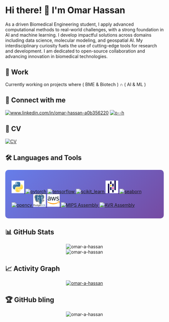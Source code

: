 # Hi there! 👋 I'm Omar Hassan
As a driven Biomedical Engineering student, I apply advanced computational methods to real-world challenges, with a strong foundation in AI and machine learning. I develop impactful solutions across domains including data science, molecular modeling, and geospatial AI. My interdisciplinary curiosity fuels the use of cutting-edge tools for research and development. I am dedicated to open-source collaboration and advancing innovation in biomedical technologies.

## 💼 Work
Currently working on projects where ( BME & Biotech ) ∩ ( AI & ML )

## 🔗 Connect with me
<p align="left">
<a href="https://www.linkedin.com/in/omar-hassan-a0b356220" target="blank"><img align="center" src="https://raw.githubusercontent.com/rahuldkjain/github-profile-readme-generator/master/src/images/icons/Social/linked-in-alt.svg" alt="www.linkedin.com/in/omar-hassan-a0b356220" height="30" width="40" /></a>
<a href="https://www.leetcode.com/o--h" target="blank"><img align="center" src="https://raw.githubusercontent.com/rahuldkjain/github-profile-readme-generator/master/src/images/icons/Social/leet-code.svg" alt="o--h" height="30" width="40" /></a>
</p>

## 📄 CV
<p align="left">
<a href="https://drive.google.com/file/d/1ycUAV4mQ0Vb4zt_NgeDWBEH5Js4rJONh/view?usp=sharing" target="blank"><img align="center" src="https://img.shields.io/badge/CV-View%20My%20Resume-blue?style=for-the-badge&logo=googledrive&logoColor=white" alt="CV" height="30" /></a>
</p>

## 🛠️ Languages and Tools
<div align="left" style="background: linear-gradient(135deg, #667eea 0%, #764ba2 100%); padding: 20px; border-radius: 10px; margin: 10px 0;">
<p align="left"> 
<a href="https://www.python.org" target="_blank" rel="noreferrer"> <img src="https://raw.githubusercontent.com/devicons/devicon/master/icons/python/python-original.svg" alt="python" width="40" height="40"/> </a>
<a href="https://pytorch.org/" target="_blank" rel="noreferrer"> <img src="https://www.vectorlogo.zone/logos/pytorch/pytorch-icon.svg" alt="pytorch" width="40" height="40"/> </a>
<a href="https://www.tensorflow.org" target="_blank" rel="noreferrer"> <img src="https://www.vectorlogo.zone/logos/tensorflow/tensorflow-icon.svg" alt="tensorflow" width="40" height="40"/> </a>
<a href="https://scikit-learn.org/" target="_blank" rel="noreferrer"> <img src="https://upload.wikimedia.org/wikipedia/commons/0/05/Scikit_learn_logo_small.svg" alt="scikit_learn" width="40" height="40"/> </a>
<a href="https://pandas.pydata.org/" target="_blank" rel="noreferrer"> <img src="https://raw.githubusercontent.com/devicons/devicon/2ae2a900d2f041da66e950e4d48052658d850630/icons/pandas/pandas-original.svg" alt="pandas" width="40" height="40"/> </a>
<a href="https://seaborn.pydata.org/" target="_blank" rel="noreferrer"> <img src="https://seaborn.pydata.org/_images/logo-mark-lightbg.svg" alt="seaborn" width="40" height="40"/> </a>
<a href="https://opencv.org/" target="_blank" rel="noreferrer"> <img src="https://www.vectorlogo.zone/logos/opencv/opencv-icon.svg" alt="opencv" width="40" height="40"/> </a>
<a href="https://www.postgresql.org" target="_blank" rel="noreferrer"> <img src="https://raw.githubusercontent.com/devicons/devicon/master/icons/postgresql/postgresql-original-wordmark.svg" alt="postgresql" width="40" height="40"/> </a>
<a href="https://aws.amazon.com" target="_blank" rel="noreferrer"> <img src="https://raw.githubusercontent.com/devicons/devicon/master/icons/amazonwebservices/amazonwebservices-original-wordmark.svg" alt="aws" width="40" height="40"/> </a>
<!-- Assembly Languages -->
<a href="https://en.wikipedia.org/wiki/MIPS_architecture" target="_blank" rel="noreferrer">
<img src="https://img.shields.io/badge/MIPS-Assembly-blue?style=for-the-badge&logo=microchip&logoColor=white" alt="MIPS Assembly" height="40"/>
</a>
<a href="https://www.microchip.com/en-us/products/microcontrollers-and-microprocessors/8-bit-mcus/avr-mcus" target="_blank" rel="noreferrer">
<img src="https://img.shields.io/badge/AVR-ATmega32A-red?style=for-the-badge&logo=microchip&logoColor=white" alt="AVR Assembly" height="40"/>
</a>
</p>
</div>

## 📊 GitHub Stats
<div align="center">
  <img src="https://github-readme-stats.vercel.app/api?username=omar-a-hassan&show_icons=true&theme=dracula" alt="omar-a-hassan" />
</div>

<div align="center">
  <img src="https://github-readme-stats.vercel.app/api/top-langs?username=omar-a-hassan&show_icons=true&locale=en&layout=compact&theme=dracula" alt="omar-a-hassan" />
</div>

## 📈 Activity Graph
<div align="center">
  <a href="https://github.com/ashutosh00710/github-readme-activity-graph">
    <img src="https://github-readme-activity-graph.vercel.app/graph?username=omar-a-hassan&theme=dracula" alt="omar-a-hassan" />
  </a>
</div>

## 🏆 GitHub bling
<div align="center">
  <img src="https://github-profile-trophy.vercel.app/?username=omar-a-hassan&theme=alduin" alt="omar-a-hassan" />
</div>
